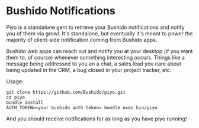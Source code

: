 Bushido Notifications
=====================
Piyo is a standalone gem to retrieve your Bushido notifications and notify you of them via growl. It's standalone, but eventually it's meant to power the majority of client-side notification coming from Bushido apps.

Bushido web apps can reach out and notify you at your desktop (if you want them to, of course) whenever something interesting occurs. Things like a message being addressed to you an a chat, a sales lead you care about being updated in the CRM, a bug closed in your project tracker, etc.

Usage:

    git clone https://github.com/Bushido/piyo.git
    cd piyo
    bundle install
    AUTH_TOKEN=<your bushido auth token> bundle exec bin/piyo

And you should receive notifications for as long as you have piyo running!

